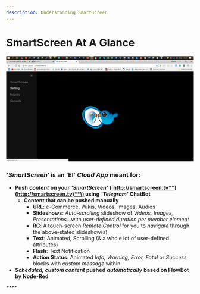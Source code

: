 ```yaml
---
description: Understanding SmartScreen
---
```


# SmartScreen At A Glance

![](../.gitbook/assets/ss1.png)

### '_SmartScreen'_ is an 'EI' _Cloud App_ meant for:

* **Push** _**content**_ **on your** _**'SmartScreen'**_ **\(**[**http://smartscreen.tv**](http://smartscreen.tv)**\) using** _**'Telegram'**_ **ChatBot** 
  * **Content that can be pushed manually**
    * **URL**: e-Commerce, Wikis, Videos, Images, Audios
    * **Slideshows**: _Auto-scrolling_ slideshow of _Videos, Images, Presentations_...with _user-defined duration per member element_
    * **RC**: A touch-screen _Remote Control_ for you to _navigate_ through the above-stated slideshow\(s\)
    * **Text**: Animated, Scrolling \(& a whole lot of user-defined attributes\) 
    * **Flash**: Text Notification
    * **Action Status**: Animated _Info, Warning, Error, Fatal_ or _Success_ blocks with _custom message_ within  
* _**Scheduled, custom content**_ **pushed** _**automatically**_ **based on FlowBot by Node-Red**

_\*\*\*\*_


